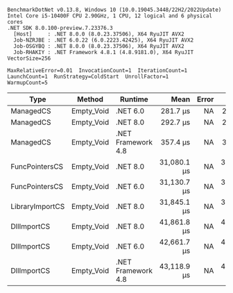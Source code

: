 ```

BenchmarkDotNet v0.13.8, Windows 10 (10.0.19045.3448/22H2/2022Update)
Intel Core i5-10400F CPU 2.90GHz, 1 CPU, 12 logical and 6 physical cores
.NET SDK 8.0.100-preview.7.23376.3
  [Host]     : .NET 8.0.0 (8.0.23.37506), X64 RyuJIT AVX2
  Job-NZRJBE : .NET 6.0.22 (6.0.2223.42425), X64 RyuJIT AVX2
  Job-OSGYBQ : .NET 8.0.0 (8.0.23.37506), X64 RyuJIT AVX2
  Job-RHAKIY : .NET Framework 4.8.1 (4.8.9181.0), X64 RyuJIT VectorSize=256

MaxRelativeError=0.01  InvocationCount=1  IterationCount=1  
LaunchCount=1  RunStrategy=ColdStart  UnrollFactor=1  
WarmupCount=5  

```
| Type            | Method     | Runtime            | Mean        | Error | Median      | Min         | Max         | Allocated |
|---------------- |----------- |------------------- |------------:|------:|------------:|------------:|------------:|----------:|
| ManagedCS       | Empty_Void | .NET 6.0           |    281.7 μs |    NA |    281.7 μs |    281.7 μs |    281.7 μs |     640 B |
| ManagedCS       | Empty_Void | .NET 8.0           |    292.7 μs |    NA |    292.7 μs |    292.7 μs |    292.7 μs |     400 B |
| ManagedCS       | Empty_Void | .NET Framework 4.8 |    357.4 μs |    NA |    357.4 μs |    357.4 μs |    357.4 μs |         - |
| FuncPointersCS  | Empty_Void | .NET 8.0           | 31,080.1 μs |    NA | 31,080.1 μs | 31,080.1 μs | 31,080.1 μs |     400 B |
| FuncPointersCS  | Empty_Void | .NET 6.0           | 31,130.7 μs |    NA | 31,130.7 μs | 31,130.7 μs | 31,130.7 μs |     640 B |
| LibraryImportCS | Empty_Void | .NET 8.0           | 31,845.1 μs |    NA | 31,845.1 μs | 31,845.1 μs | 31,845.1 μs |     400 B |
| DllImportCS     | Empty_Void | .NET 8.0           | 41,861.8 μs |    NA | 41,861.8 μs | 41,861.8 μs | 41,861.8 μs |     400 B |
| DllImportCS     | Empty_Void | .NET 6.0           | 42,661.7 μs |    NA | 42,661.7 μs | 42,661.7 μs | 42,661.7 μs |     640 B |
| DllImportCS     | Empty_Void | .NET Framework 4.8 | 43,118.9 μs |    NA | 43,118.9 μs | 43,118.9 μs | 43,118.9 μs |         - |
